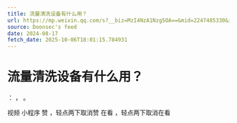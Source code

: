 ```yaml
---
title: 流量清洗设备有什么用？
url: https://mp.weixin.qq.com/s?__biz=MzI4NzA1Nzg5OA==&mid=2247485330&idx=2&sn=4f8593c3dbfe191a225eedebf94e14c1
source: Doonsec's feed
date: 2024-08-17
fetch_date: 2025-10-06T18:01:15.784931
---
```


# 流量清洗设备有什么用？

：
，
。

视频
小程序
赞
，轻点两下取消赞
在看
，轻点两下取消在看